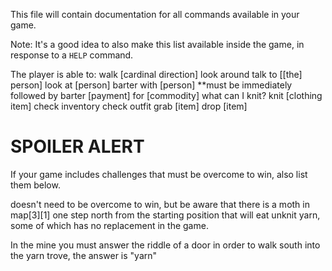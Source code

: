 This file will contain documentation for all commands available in your game.

Note:  It's a good idea to also make this list available inside the game, in response to a `HELP` command.

The player is able to:
walk [cardinal direction]
look around
talk to [[the] person]
look at [person]
barter with [person] **must be immediately followed by barter [payment] for [commodity]
what can I knit?
knit [clothing item]
check inventory
check outfit
grab [item]
drop [item]


# SPOILER ALERT

If your game includes challenges that must be overcome to win, also list them below.

doesn't need to be overcome to win, but be aware that there is a moth in map[3][1] one step north from the starting position 
that will eat unknit yarn, some of which has no replacement in the game.

In the mine you must answer the riddle of a door in order to walk south into the yarn trove, the answer is "yarn"
